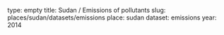 type: empty
title: Sudan / Emissions of pollutants
slug: places/sudan/datasets/emissions
place: sudan
dataset: emissions
year: 2014
